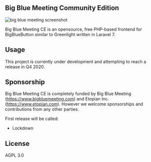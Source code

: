 ## Big Blue Meeting Community Edition

![big blue meeting screenshot](https://raw.githubusercontent.com/bigbluemeeting/bigbluemeeting/dev/screenshot/Screenshot_2020-07-01%20Meetings%20List%20(2).png)


Big Blue Meeting CE is an opensource, free PHP-based frontend for BigBlueButton similar to Greenlight written in Laravel 7.

## Usage
This project is currently under development and attempting to reach a release in Q4 2020.

## Sponsorship

Big Blue Meeting CE is completely funded by Big Blue Meeting (https://www.bigbluemeeting.com) and Etopian Inc. (https://www.etopian.com). However we welcome sponsorships and contributions from any other parties.

First release will be called: 
- Lockdown



## License
AGPL 3.0
